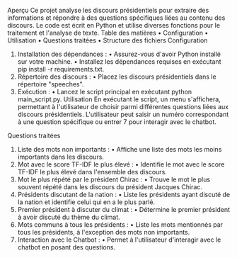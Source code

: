 Aperçu
Ce projet analyse les discours présidentiels pour extraire des informations et répondre à des questions spécifiques liées au contenu des discours. Le code est écrit en Python et utilise diverses fonctions pour le traitement et l'analyse de texte.
Table des matières
•	Configuration
•	Utilisation
•	Questions traitées
•	Structure des fichiers
Configuration
1.	Installation des dépendances :
•	Assurez-vous d'avoir Python installé sur votre machine.
•	Installez les dépendances requises en exécutant pip install -r requirements.txt.
2.	Répertoire des discours :
•	Placez les discours présidentiels dans le répertoire "speeches".
3.	Exécution :
•	Lancez le script principal en exécutant python main_script.py.
Utilisation
En exécutant le script, un menu s'affichera, permettant à l'utilisateur de choisir parmi différentes questions liées aux discours présidentiels. L'utilisateur peut saisir un numéro correspondant à une question spécifique ou entrer 7 pour interagir avec le chatbot.

Questions traitées
1.	Liste des mots non importants :
•	Affiche une liste des mots les moins importants dans les discours.
2.	Mot avec le score TF-IDF le plus élevé :
•	Identifie le mot avec le score TF-IDF le plus élevé dans l'ensemble des discours.
3.	Mot le plus répété par le président Chirac :
•	Trouve le mot le plus souvent répété dans les discours du président Jacques Chirac.
4.	Présidents discutant de la nation :
•	Liste les présidents ayant discuté de la nation et identifie celui qui en a le plus parlé.
5.	Premier président à discuter du climat :
•	Détermine le premier président à avoir discuté du thème du climat.
6.	Mots communs à tous les présidents :
•	Liste les mots mentionnés par tous les présidents, à l'exception des mots non importants.
7.	Interaction avec le Chatbot :
•	Permet à l'utilisateur d'interagir avec le chatbot en posant des questions.
